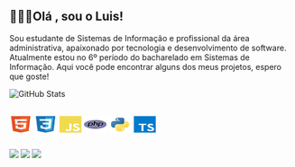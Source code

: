 ## 👨🏻‍💻Olá , sou o Luis!

Sou estudante de Sistemas de Informação e profissional da área administrativa, apaixonado por tecnologia e desenvolvimento de software.
Atualmente estou no 6º período do bacharelado em Sistemas de Informação.
Aqui você pode encontrar alguns dos meus projetos, espero que goste!

![GitHub Stats](https://github-readme-stats.vercel.app/api?username=MichasISBACK&show_icons=true&theme=transparent) <br>

<div style="display: inline_block"><br>
  <img align="center" alt="Luis-HTML" height="30" width="40" src="https://raw.githubusercontent.com/devicons/devicon/master/icons/html5/html5-original.svg">
  <img align="center" alt="Luis-CSS" height="30" width="40" src="https://raw.githubusercontent.com/devicons/devicon/master/icons/css3/css3-original.svg">
  <img align="center" alt="Luis-Js" height="30" width="40" src="https://raw.githubusercontent.com/devicons/devicon/master/icons/javascript/javascript-plain.svg">
  <img align="center" alt="Luis-PHP" height="30" width="40" src="https://raw.githubusercontent.com/devicons/devicon/master/icons/php/php-original.svg">
  <img align="center" alt="Luis-python" height="30" width="40" src="https://raw.githubusercontent.com/devicons/devicon/master/icons/python/python-original.svg">
  <img align="center" alt="Luis-TypeScript" height="30" width="40" src="https://raw.githubusercontent.com/devicons/devicon/master/icons/typescript/typescript-original.svg">
  
  
</div> 

##

<div> 
  <a href="https://www.instagram.com/luiss_michaud/" target="_blank"><img src="https://img.shields.io/badge/-Instagram-%23E4405F?style=for-the-badge&logo=instagram&logoColor=white"     target="_blank"></a>
  <a href = "mailto:devluism1@gmail.com"><img src="https://img.shields.io/badge/-Gmail-%23333?style=for-the-badge&logo=gmail&logoColor=white" target="_blank"></a>
  <a href="https://www.linkedin.com/in/luis-michaud-552625272/" target="_blank"><img src="https://img.shields.io/badge/-LinkedIn-%230077B5?style=for-the-badge&logo=linkedin&logoColor=white" target="_blank"></a> 
</div>
